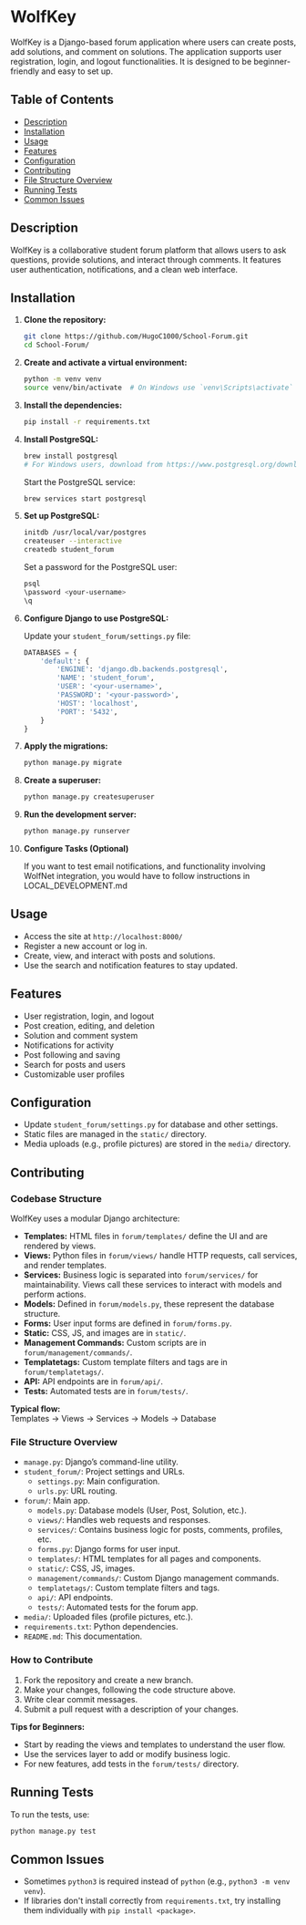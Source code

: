 # WolfKey

WolfKey is a Django-based forum application where users can create posts, add solutions, and comment on solutions. The application supports user registration, login, and logout functionalities. It is designed to be beginner-friendly and easy to set up.

## Table of Contents

- [Description](#description)
- [Installation](#installation)
- [Usage](#usage)
- [Features](#features)
- [Configuration](#configuration)
- [Contributing](#contributing)
- [File Structure Overview](#file-structure-overview)
- [Running Tests](#running-tests)
- [Common Issues](#common-issues)

## Description

WolfKey is a collaborative student forum platform that allows users to ask questions, provide solutions, and interact through comments. It features user authentication, notifications, and a clean web interface.

## Installation

1. **Clone the repository:**
    ```sh
    git clone https://github.com/HugoC1000/School-Forum.git
    cd School-Forum/
    ```

2. **Create and activate a virtual environment:**
    ```sh
    python -m venv venv
    source venv/bin/activate  # On Windows use `venv\Scripts\activate`
    ```

3. **Install the dependencies:**
    ```sh
    pip install -r requirements.txt
    ```

4. **Install PostgreSQL:**
    ```sh
    brew install postgresql
    # For Windows users, download from https://www.postgresql.org/download/windows/
    ```

    Start the PostgreSQL service:
    ```sh
    brew services start postgresql
    ```

5. **Set up PostgreSQL:**
    ```sh
    initdb /usr/local/var/postgres
    createuser --interactive
    createdb student_forum
    ```

    Set a password for the PostgreSQL user:
    ```sh
    psql
    \password <your-username>
    \q
    ```

6. **Configure Django to use PostgreSQL:**

    Update your `student_forum/settings.py` file:
    ```python
    DATABASES = {
        'default': {
            'ENGINE': 'django.db.backends.postgresql',
            'NAME': 'student_forum',
            'USER': '<your-username>',
            'PASSWORD': '<your-password>',
            'HOST': 'localhost',
            'PORT': '5432',
        }
    }
    ```

7. **Apply the migrations:**
    ```sh
    python manage.py migrate
    ```

8. **Create a superuser:**
    ```sh
    python manage.py createsuperuser
    ```

9. **Run the development server:**
    ```sh
    python manage.py runserver
    ```

10. **Configure Tasks (Optional)**

    If you want to test email notifications, and functionality involving WolfNet integration, you would have to follow instructions in LOCAL_DEVELOPMENT.md

## Usage

- Access the site at `http://localhost:8000/`
- Register a new account or log in.
- Create, view, and interact with posts and solutions.
- Use the search and notification features to stay updated.

## Features

- User registration, login, and logout
- Post creation, editing, and deletion
- Solution and comment system
- Notifications for activity
- Post following and saving
- Search for posts and users
- Customizable user profiles

## Configuration

- Update `student_forum/settings.py` for database and other settings.
- Static files are managed in the `static/` directory.
- Media uploads (e.g., profile pictures) are stored in the `media/` directory.

## Contributing

### Codebase Structure

WolfKey uses a modular Django architecture:

- **Templates:** HTML files in `forum/templates/` define the UI and are rendered by views.
- **Views:** Python files in `forum/views/` handle HTTP requests, call services, and render templates.
- **Services:** Business logic is separated into `forum/services/` for maintainability. Views call these services to interact with models and perform actions.
- **Models:** Defined in `forum/models.py`, these represent the database structure.
- **Forms:** User input forms are defined in `forum/forms.py`.
- **Static:** CSS, JS, and images are in `static/`.
- **Management Commands:** Custom scripts are in `forum/management/commands/`.
- **Templatetags:** Custom template filters and tags are in `forum/templatetags/`.
- **API:** API endpoints are in `forum/api/`.
- **Tests:** Automated tests are in `forum/tests/`.

**Typical flow:**  
Templates → Views → Services → Models → Database

### File Structure Overview

- `manage.py`: Django’s command-line utility.
- `student_forum/`: Project settings and URLs.
  - `settings.py`: Main configuration.
  - `urls.py`: URL routing.
- `forum/`: Main app.
  - `models.py`: Database models (User, Post, Solution, etc.).
  - `views/`: Handles web requests and responses.
  - `services/`: Contains business logic for posts, comments, profiles, etc.
  - `forms.py`: Django forms for user input.
  - `templates/`: HTML templates for all pages and components.
  - `static/`: CSS, JS, images.
  - `management/commands/`: Custom Django management commands.
  - `templatetags/`: Custom template filters and tags.
  - `api/`: API endpoints.
  - `tests/`: Automated tests for the forum app.
- `media/`: Uploaded files (profile pictures, etc.).
- `requirements.txt`: Python dependencies.
- `README.md`: This documentation.

### How to Contribute

1. Fork the repository and create a new branch.
2. Make your changes, following the code structure above.
3. Write clear commit messages.
4. Submit a pull request with a description of your changes.

**Tips for Beginners:**
- Start by reading the views and templates to understand the user flow.
- Use the services layer to add or modify business logic.
- For new features, add tests in the `forum/tests/` directory.

## Running Tests

To run the tests, use:
```sh
python manage.py test
```

## Common Issues

- Sometimes `python3` is required instead of `python` (e.g., `python3 -m venv venv`).
- If libraries don't install correctly from `requirements.txt`, try installing them individually with `pip install <package>`.
